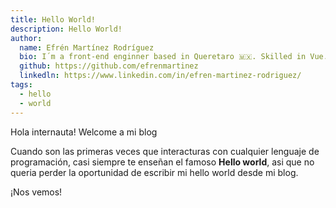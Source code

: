 ```yaml
---
title: Hello World!
description: Hello World!
author: 
  name: Efrén Martínez Rodríguez
  bio: I´m a front-end enginner based in Queretaro 🇲🇽. Skilled in Vue.js & Nuxt.js, JavaScript (ES6+), HTML & (S)CSS and much more.
  github: https://github.com/efrenmartinez
  linkedln: https://www.linkedin.com/in/efren-martinez-rodriguez/
tags: 
  - hello
  - world
---
```


Hola internauta! Welcome a mi blog

Cuando son las primeras veces que interacturas con cualquier lenguaje de programación,
casi siempre te enseñan el famoso **Hello world**, asi que no queria perder la oportunidad de escribir mi hello world desde mi blog. 

¡Nos vemos!
